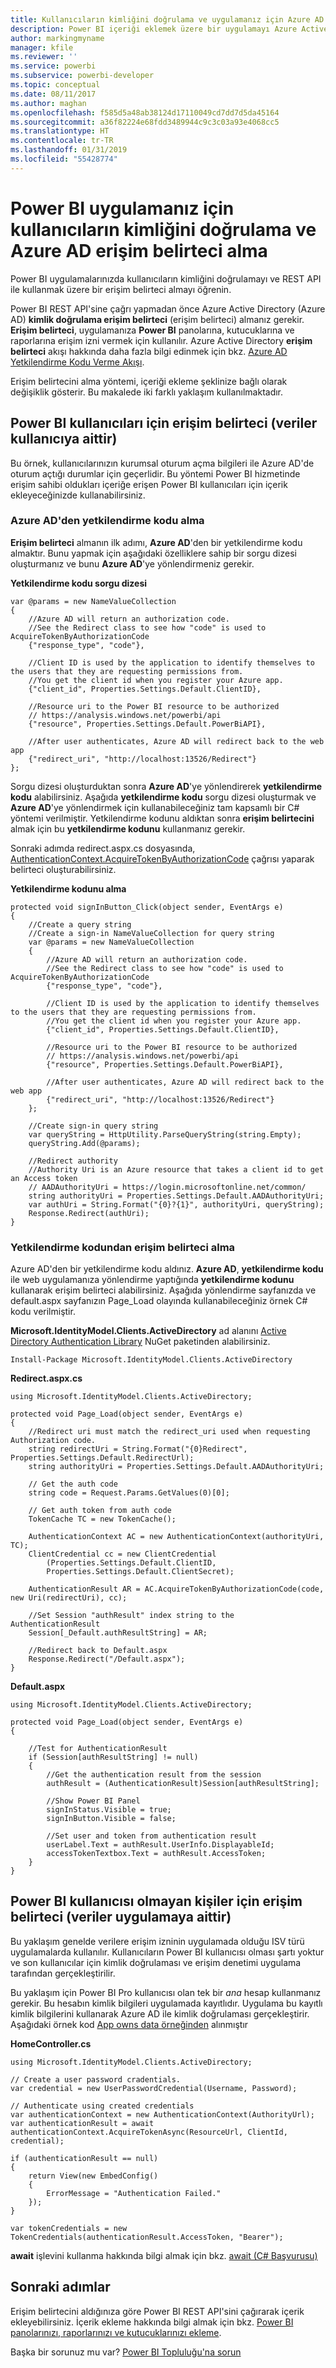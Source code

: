 ```yaml
---
title: Kullanıcıların kimliğini doğrulama ve uygulamanız için Azure AD erişim belirteci alma
description: Power BI içeriği eklemek üzere bir uygulamayı Azure Active Directory'ye kaydetmeyi öğrenin.
author: markingmyname
manager: kfile
ms.reviewer: ''
ms.service: powerbi
ms.subservice: powerbi-developer
ms.topic: conceptual
ms.date: 08/11/2017
ms.author: maghan
ms.openlocfilehash: f585d5a48ab38124d17110049cd7dd7d5da45164
ms.sourcegitcommit: a36f82224e68fdd3489944c9c3c03a93e4068cc5
ms.translationtype: HT
ms.contentlocale: tr-TR
ms.lasthandoff: 01/31/2019
ms.locfileid: "55428774"
---
```

# <a name="authenticate-users-and-get-an-azure-ad-access-token-for-your-power-bi-app"></a>Power BI uygulamanız için kullanıcıların kimliğini doğrulama ve Azure AD erişim belirteci alma
Power BI uygulamalarınızda kullanıcıların kimliğini doğrulamayı ve REST API ile kullanmak üzere bir erişim belirteci almayı öğrenin.

Power BI REST API'sine çağrı yapmadan önce Azure Active Directory (Azure AD) **kimlik doğrulama erişim belirteci** (erişim belirteci) almanız gerekir. **Erişim belirteci**, uygulamanıza **Power BI** panolarına, kutucuklarına ve raporlarına erişim izni vermek için kullanılır. Azure Active Directory **erişim belirteci** akışı hakkında daha fazla bilgi edinmek için bkz. [Azure AD Yetkilendirme Kodu Verme Akışı](https://msdn.microsoft.com/library/azure/dn645542.aspx).

Erişim belirtecini alma yöntemi, içeriği ekleme şeklinize bağlı olarak değişiklik gösterir. Bu makalede iki farklı yaklaşım kullanılmaktadır.

## <a name="access-token-for-power-bi-users-user-owns-data"></a>Power BI kullanıcıları için erişim belirteci (veriler kullanıcıya aittir)
Bu örnek, kullanıcılarınızın kurumsal oturum açma bilgileri ile Azure AD'de oturum açtığı durumlar için geçerlidir. Bu yöntemi Power BI hizmetinde erişim sahibi oldukları içeriğe erişen Power BI kullanıcıları için içerik ekleyeceğinizde kullanabilirsiniz.

### <a name="get-an-authorization-code-from-azure-ad"></a>Azure AD'den yetkilendirme kodu alma
**Erişim belirteci** almanın ilk adımı, **Azure AD**'den bir yetkilendirme kodu almaktır. Bunu yapmak için aşağıdaki özelliklere sahip bir sorgu dizesi oluşturmanız ve bunu **Azure AD**'ye yönlendirmeniz gerekir.

**Yetkilendirme kodu sorgu dizesi**

```
var @params = new NameValueCollection
{
    //Azure AD will return an authorization code. 
    //See the Redirect class to see how "code" is used to AcquireTokenByAuthorizationCode
    {"response_type", "code"},

    //Client ID is used by the application to identify themselves to the users that they are requesting permissions from. 
    //You get the client id when you register your Azure app.
    {"client_id", Properties.Settings.Default.ClientID},

    //Resource uri to the Power BI resource to be authorized
    // https://analysis.windows.net/powerbi/api
    {"resource", Properties.Settings.Default.PowerBiAPI},

    //After user authenticates, Azure AD will redirect back to the web app
    {"redirect_uri", "http://localhost:13526/Redirect"}
};
```

Sorgu dizesi oluşturduktan sonra **Azure AD**'ye yönlendirerek **yetkilendirme kodu** alabilirsiniz.  Aşağıda **yetkilendirme kodu** sorgu dizesi oluşturmak ve **Azure AD**'ye yönlendirmek için kullanabileceğiniz tam kapsamlı bir C# yöntemi verilmiştir. Yetkilendirme kodunu aldıktan sonra **erişim belirtecini** almak için bu **yetkilendirme kodunu** kullanmanız gerekir.

Sonraki adımda redirect.aspx.cs dosyasında, [AuthenticationContext.AcquireTokenByAuthorizationCode](https://msdn.microsoft.com/library/azure/dn479531.aspx) çağrısı yaparak belirteci oluşturabilirsiniz.

**Yetkilendirme kodunu alma**

```
protected void signInButton_Click(object sender, EventArgs e)
{
    //Create a query string
    //Create a sign-in NameValueCollection for query string
    var @params = new NameValueCollection
    {
        //Azure AD will return an authorization code. 
        //See the Redirect class to see how "code" is used to AcquireTokenByAuthorizationCode
        {"response_type", "code"},

        //Client ID is used by the application to identify themselves to the users that they are requesting permissions from. 
        //You get the client id when you register your Azure app.
        {"client_id", Properties.Settings.Default.ClientID},

        //Resource uri to the Power BI resource to be authorized
        // https://analysis.windows.net/powerbi/api
        {"resource", Properties.Settings.Default.PowerBiAPI},

        //After user authenticates, Azure AD will redirect back to the web app
        {"redirect_uri", "http://localhost:13526/Redirect"}
    };

    //Create sign-in query string
    var queryString = HttpUtility.ParseQueryString(string.Empty);
    queryString.Add(@params);

    //Redirect authority
    //Authority Uri is an Azure resource that takes a client id to get an Access token
    // AADAuthorityUri = https://login.microsoftonline.net/common/
    string authorityUri = Properties.Settings.Default.AADAuthorityUri;
    var authUri = String.Format("{0}?{1}", authorityUri, queryString);
    Response.Redirect(authUri);
}
```

### <a name="get-an-access-token-from-authorization-code"></a>Yetkilendirme kodundan erişim belirteci alma
Azure AD'den bir yetkilendirme kodu aldınız. **Azure AD**, **yetkilendirme kodu** ile web uygulamanıza yönlendirme yaptığında **yetkilendirme kodunu** kullanarak erişim belirteci alabilirsiniz. Aşağıda yönlendirme sayfanızda ve default.aspx sayfanızın Page_Load olayında kullanabileceğiniz örnek C# kodu verilmiştir.

**Microsoft.IdentityModel.Clients.ActiveDirectory** ad alanını [Active Directory Authentication Library](https://www.nuget.org/packages/Microsoft.IdentityModel.Clients.ActiveDirectory/) NuGet paketinden alabilirsiniz.

```
Install-Package Microsoft.IdentityModel.Clients.ActiveDirectory
```

**Redirect.aspx.cs**

```
using Microsoft.IdentityModel.Clients.ActiveDirectory;

protected void Page_Load(object sender, EventArgs e)
{
    //Redirect uri must match the redirect_uri used when requesting Authorization code.
    string redirectUri = String.Format("{0}Redirect", Properties.Settings.Default.RedirectUrl);
    string authorityUri = Properties.Settings.Default.AADAuthorityUri;

    // Get the auth code
    string code = Request.Params.GetValues(0)[0];

    // Get auth token from auth code
    TokenCache TC = new TokenCache();

    AuthenticationContext AC = new AuthenticationContext(authorityUri, TC);
    ClientCredential cc = new ClientCredential
        (Properties.Settings.Default.ClientID,
        Properties.Settings.Default.ClientSecret);

    AuthenticationResult AR = AC.AcquireTokenByAuthorizationCode(code, new Uri(redirectUri), cc);

    //Set Session "authResult" index string to the AuthenticationResult
    Session[_Default.authResultString] = AR;

    //Redirect back to Default.aspx
    Response.Redirect("/Default.aspx");
}
```

**Default.aspx**

```
using Microsoft.IdentityModel.Clients.ActiveDirectory;

protected void Page_Load(object sender, EventArgs e)
{

    //Test for AuthenticationResult
    if (Session[authResultString] != null)
    {
        //Get the authentication result from the session
        authResult = (AuthenticationResult)Session[authResultString];

        //Show Power BI Panel
        signInStatus.Visible = true;
        signInButton.Visible = false;

        //Set user and token from authentication result
        userLabel.Text = authResult.UserInfo.DisplayableId;
        accessTokenTextbox.Text = authResult.AccessToken;
    }
}
```

## <a name="access-token-for-non-power-bi-users-app-owns-data"></a>Power BI kullanıcısı olmayan kişiler için erişim belirteci (veriler uygulamaya aittir)
Bu yaklaşım genelde verilere erişim izninin uygulamada olduğu ISV türü uygulamalarda kullanılır. Kullanıcıların Power BI kullanıcısı olması şartı yoktur ve son kullanıcılar için kimlik doğrulaması ve erişim denetimi uygulama tarafından gerçekleştirilir.

Bu yaklaşım için Power BI Pro kullanıcısı olan tek bir *ana* hesap kullanmanız gerekir. Bu hesabın kimlik bilgileri uygulamada kayıtlıdır. Uygulama bu kayıtlı kimlik bilgilerini kullanarak Azure AD ile kimlik doğrulaması gerçekleştirir. Aşağıdaki örnek kod [App owns data örneğinden](https://github.com/guyinacube/PowerBI-Developer-Samples/tree/master/App%20Owns%20Data) alınmıştır

**HomeController.cs**

```
using Microsoft.IdentityModel.Clients.ActiveDirectory;

// Create a user password cradentials.
var credential = new UserPasswordCredential(Username, Password);

// Authenticate using created credentials
var authenticationContext = new AuthenticationContext(AuthorityUrl);
var authenticationResult = await authenticationContext.AcquireTokenAsync(ResourceUrl, ClientId, credential);

if (authenticationResult == null)
{
    return View(new EmbedConfig()
    {
        ErrorMessage = "Authentication Failed."
    });
}

var tokenCredentials = new TokenCredentials(authenticationResult.AccessToken, "Bearer");
```

**await** işlevini kullanma hakkında bilgi almak için bkz. [await (C# Başvurusu)](https://docs.microsoft.com/dotnet/csharp/language-reference/keywords/await)

## <a name="next-steps"></a>Sonraki adımlar
Erişim belirtecini aldığınıza göre Power BI REST API'sini çağırarak içerik ekleyebilirsiniz. İçerik ekleme hakkında bilgi almak için bkz. [Power BI panolarınızı, raporlarınızı ve kutucuklarınızı ekleme](embed-sample-for-customers.md#embed-your-content-within-your-application).

Başka bir sorunuz mu var? [Power BI Topluluğu'na sorun](http://community.powerbi.com/)